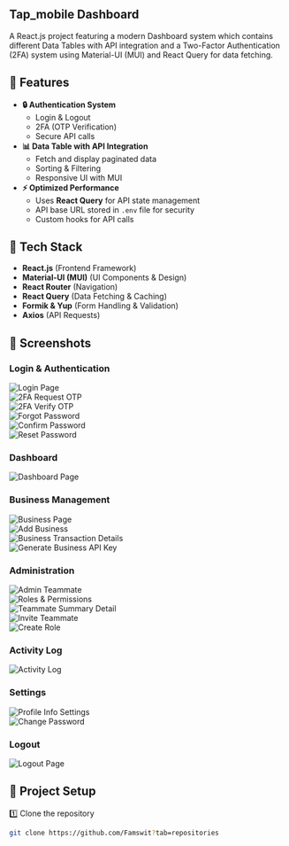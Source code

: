  ## Tap_mobile Dashboard

A React.js project featuring a modern Dashboard system which contains different Data Tables with API integration and a Two-Factor Authentication (2FA) system using Material-UI (MUI) and React Query for data fetching.  

## 🌟 Features  

- **🔒 Authentication System**  
  - Login & Logout  
  - 2FA (OTP Verification)  
  - Secure API calls  
- **📊 Data Table with API Integration**  
  - Fetch and display paginated data  
  - Sorting & Filtering  
  - Responsive UI with MUI  
- **⚡ Optimized Performance**  
  - Uses **React Query** for API state management  
  - API base URL stored in `.env` file for security  
  - Custom hooks for API calls  

## 🚀 Tech Stack  

- **React.js** (Frontend Framework)  
- **Material-UI (MUI)** (UI Components & Design)  
- **React Router** (Navigation)  
- **React Query** (Data Fetching & Caching)  
- **Formik & Yup** (Form Handling & Validation)  
- **Axios** (API Requests)  

## 📸 Screenshots

### **Login & Authentication**
![Login Page](public/screenshots/LoginPage.png)  
![2FA Request OTP](public/screenshots/2FARequestOtpPage.png)  
![2FA Verify OTP](public/screenshots/2FAVerifyOtpPage.png)  
![Forgot Password](public/screenshots/ForgetPasswordPage.png)  
![Confirm Password](public/screenshots/ConfirmPasswordPage.png)  
![Reset Password](public/screenshots/ResetPasswordPage.png)  

### **Dashboard**
![Dashboard Page](public/screenshots/DashboardPage.png)  

### **Business Management**
![Business Page](public/screenshots/BusinessPage.png)  
![Add Business](public/screenshots/AddBusinessPage.png)  
![Business Transaction Details](public/screenshots/BusinessTransactionDetailsPage.png)  
![Generate Business API Key](public/screenshots/GenerateBusinessApiKeyPage.png)  

### **Administration**
![Admin Teammate](public/screenshots/AdminTeammatePage.png)  
![Roles & Permissions](public/screenshots/AdminRoles&PermissionPage.png)  
![Teammate Summary Detail](public/screenshots/AdminTeammateSummaryDetailPage.png)  
![Invite Teammate](public/screenshots/AdminInviteTeammatePage.png)  
![Create Role](public/screenshots/AdminCreateRole.png)  

### **Activity Log**
![Activity Log](public/screenshots/ActivityLogPage.png)  

### **Settings**
![Profile Info Settings](public/screenshots/ProfileInfoSettingsPage.png)  
![Change Password](public/screenshots/ChangePasswordSettingsPage.png)  

### **Logout**
![Logout Page](public/screenshots/LogoutPage.png)  


## 📂 Project Setup  

1️⃣ Clone the repository  
```sh
git clone https://github.com/Famswit?tab=repositories

